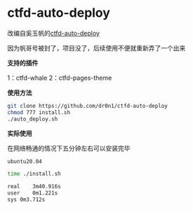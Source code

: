 # ctfd-auto-deploy

改编自奚玉帆的[ctfd-auto-deploy](https://github.com/pwnthebox/ctfd-auto-deploy)

因为帆哥号被封了，项目没了，后续使用不便就重新弄了一个出来



**支持的插件**

1：ctfd-whale
2：ctfd-pages-theme


**使用方法**

```bash
git clone https://github.com/dr0n1/ctfd-auto-deploy
chmod 777 install.sh
./auto_deploy.sh
```

**实际使用**

在网络畅通的情况下五分钟左右可以安装完毕

```bash
ubuntu20.04

time ./install.sh

real	3m40.916s
user	0m1.221s
sys	0m3.712s
```